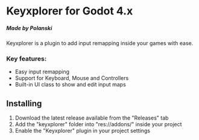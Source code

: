 # Keyxplorer for Godot 4.x
##### Made by Polanski

Keyxplorer is a plugin to add input remapping inside your games with ease.

### Key features:
* Easy input remapping
* Support for Keyboard, Mouse and Controllers
* Built-in UI class to show and edit input maps

## Installing
1. Download the latest release available from the "Releases" tab
2. Add the "keyxplorer" folder into "res://addons/" inside your project
3. Enable the "Keyxplorer" plugin in your project settings
